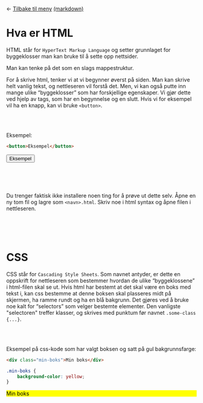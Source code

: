 <link href="base.css" rel="stylesheet" type="text/css" />

← [Tilbake til meny](README.html) [(markdown)](/README.md)

# Hva er HTML

HTML står for `HyperText Markup Language` og setter grunnlaget for byggeklosser man kan bruke til å sette opp nettsider.

Man kan tenke på det som en slags mappestruktur.

For å skrive html, tenker vi at vi begynner øverst på siden. Man kan skrive helt vanlig tekst, og nettleseren vil forstå det. Men, vi kan også putte inn mange ulike “byggeklosser” som har forskjellige egenskaper. Vi gjør dette ved hjelp av tags, som har en begynnelse og en slutt. Hvis vi for eksempel vil ha en knapp, kan vi bruke `<button>`.

<br>
<br>

Eksempel:

```html
<button>Eksempel</button>
```

<button>Eksempel</button>

<br>
<br>
<br>

Du trenger faktisk ikke installere noen ting for å prøve ut dette selv. Åpne en ny tom fil og lagre som `<navn>.html`. Skriv noe i html syntax og åpne filen i nettleseren.

<br>
<br>
<br>

# CSS

CSS står for `Cascading Style Sheets`. Som navnet antyder, er dette en oppskrift for nettleseren som bestemmer hvordan de ulike “byggeklossene” i html-filen skal se ut. Hvis html har bestemt at det skal være en boks med tekst i, kan css bestemme at denne boksen skal plasseres midt på skjermen, ha ramme rundt og ha en blå bakgrunn. Det gjøres ved å bruke noe kalt for “selectors” som velger bestemte elementer. Den vanligste "selectoren" treffer klasser, og skrives med punktum før navnet `.some-class {...}`.

<br>
<br>

Eksempel på css-kode som har valgt boksen og satt på gul bakgrunnsfarge:

```html
<div class="min-boks">Min boks</div>
```

```css
.min-boks {
    background-color: yellow;
}
```

<div class="min-boks" style="background-color:yellow; color:black">Min boks</div>

<br>
<br>
